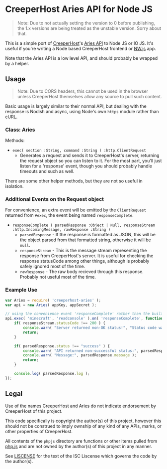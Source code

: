 CreeperHost Aries API for Node JS
=================================

> Note: Due to not actually setting the version to 0 before publishing, the 1.x versions are being treated as the unstable version.  Sorry about that.

This is a simple port of [CreeperHost][1]'s [Aries API][2] to Node JS or IO JS.  It's useful if you're writing a Node based CreeperHost frontend or [NW.js][4] app.

Note that the Aries API is a low level API, and should probably be wrapped by a helper.



Usage
-----

> Note: Due to CORS headers, this cannot be used in the browser unless CreeperHost themselves allow any source to pull such content.

Basic usage is largely similar to their normal API, but dealing with the response is Nodish and async, using Node's own `https` module rather than cURL.

### Class: Aries

Methods:

- `exec( section :String, command :String ) :http.ClientRequest`
	- Generates a request and sends it to CreeperHost's server, returning the request object so you can listen to it.  For the most part, you'll just listen for a 'response' event, though you should probably handle timeouts and such as well.

There are some other helper methods, but they are not so useful in isolation.

### Additional Events on the Request object

For convenience, an extra event will be emitted by the `ClientRequest` returned from `#exec`, the event being named `responseComplete`.

- `responseComplete ( parsedResponse :Object | Null, responseStream :http.IncomingMessage, rawResponse :String )`
	- `parsedResponse` - If the response is formatted as JSON, this will be the object parsed from that formatted string, otherwise it will be `null`.
	- `responseStream` - This is the message stream representing the response from CreeperHost's server.  It is useful for checking the response statusCode among other things, although is probably safely ignored most of the time.
	- `rawResponse` - The raw body recieved through this response.  Probably not useful most of the time.

### Example Use

```js
var Aries = require( 'creeperhost-aries' );
var api = new Aries( appKey, appSecret );

// using the convenience event 'responseComplete' rather than the built-in node events.
api.exec( 'minecraft', 'readconsole' ).on( 'responseComplete', function( parsedResponse, responseStream, rawResponse ) {
	if( responseStream.statusCode !== 200 ) {
		console.warn( "Server returned non-OK status!", "Status code was", responseStream.statusCode );
		return;
	}

	if( parsedResponse.status !== "success" ) {
		console.warn( "API returned non-successful status:", parsedResponse.status );
		console.warn( "Message:", parsedResponse.message );
		return;
	}

	console.log( parsedResponse.log );
});
```



Legal
-----

Use of the names CreeperHost and Aries do not indicate endorsement by CreeperHost of this project.

This code specifically is copyright the author(s) of this project, however this should not be construed to imply ownship of any kind of any APIs, marks, or other properties of CreeperHost.

All contents of the `phpjs` directory are functions or other items pulled from [php.js][3] and are not owned by the author(s) of this project in any manner.

See [LISCENSE](LISCENSE) for the text of the ISC Liscense which governs the code by the author(s).



[1]: http://www.creeperhost.net/
[2]: https://github.com/lesander/creeperhost-api
[3]: http://phpjs.org/
[4]: https://github.com/nwjs/nw.js/